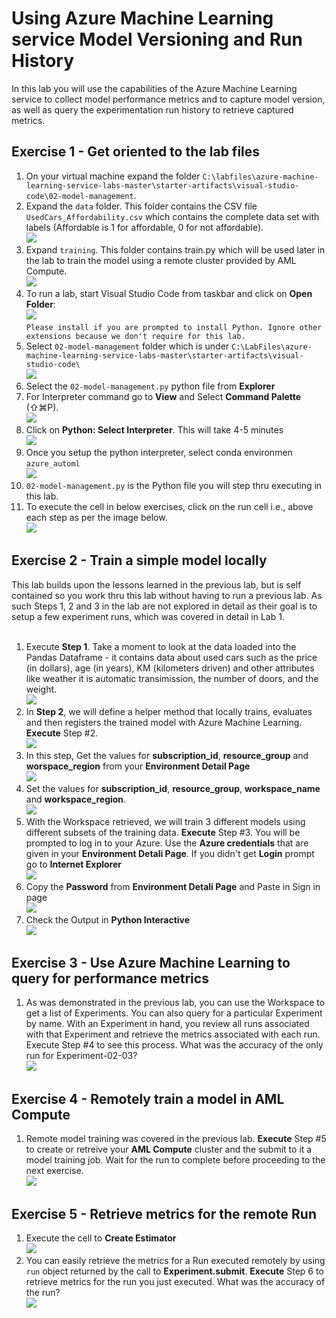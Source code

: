 # Using Azure Machine Learning service Model Versioning and Run History

In this lab you will use the capabilities of the Azure Machine Learning service to collect model performance metrics and to capture model version, as well as query the experimentation run history to retrieve captured metrics. 

## Exercise 1 - Get oriented to the lab files
1. On your virtual machine expand the folder `C:\labfiles\azure-machine-learning-service-labs-master\starter-artifacts\visual-studio-code\02-model-management`.<br/>
2. Expand the `data` folder. This folder contains the CSV file `UsedCars_Affordability.csv` which contains the complete data set with labels (Affordable is 1 for affordable, 0 for not affordable).<br/>
<img src="images/data1.jpg"/><br/>
3. Expand `training`. This folder contains train.py which will be used later in the lab to train the model using a remote cluster provided by AML Compute.<br/>
<img src="images/train.jpg"/><br/>
4. To run a lab, start Visual Studio Code from taskbar and click on **Open Folder**:<br/>
<img src="images/code.jpg"/><br/>
``
Please install if you are prompted to install Python. Ignore other extensions because we don't require for this lab.
``
5. Select `02-model-management` folder which is under `C:\LabFiles\azure-machine-learning-service-labs-master\starter-artifacts\visual-studio-code\`<br/>
<img src="images/model02.jpg"/><br/>
6. Select the `02-model-management.py` python file from **Explorer**<br/>
7. For Interpreter command go to **View** and Select **Command Palette** (⇧⌘P).<br/>
<img src="images/lab2.jpg"/><br/>
8. Click on **Python: Select Interpreter**. This will take 4-5 minutes<br/>
<img src="images/select.jpg"/><br/>
9.  Once you setup the python interpreter, select conda environmen `azure_automl`<br/>
<img src="images/python.jpg"/><br/>
10. `02-model-management.py` is the Python file you will step thru executing in this lab.<br/>
11. To execute the cell in below exercises, click on the run cell i.e., above each step as per the image below.<br/>
<img src="images/lab02.jpg"/><br/>

## Exercise 2 - Train a simple model locally
This lab builds upon the lessons learned in the previous lab, but is self contained so you work thru this lab without having to run a previous lab. As such Steps 1, 2 and 3 in the lab are not explored in detail as their goal is to setup a few experiment runs, which was covered in detail in Lab 1.<br/><br/>
1. Execute **Step 1**. Take a moment to look at the data loaded into the Pandas Dataframe - it contains data about used cars such as the price (in dollars), age (in years), KM (kilometers driven) and other attributes like weather it is automatic transimission, the number of doors, and the weight.<br/>
<img src="images/lab4.jpg"/><br/>
2. In **Step 2**, we will define a helper method that locally trains, evaluates and then registers the trained model with Azure Machine Learning. **Execute** Step #2.<br/>
<img src="images/lab42.jpg"/><br/>
3. In this step, Get the values for **subscription_id**, **resource_group** and **worspace_region** from your **Environment Detail Page**<br/>
<img src="images/cred2.jpg"/><br/>
4. Set the values for **subscription_id**, **resource_group**, **workspace_name** and **workspace_region**.<br/>
<img src="images/mod.jpg"/><br/>
5. With the Workspace retrieved, we will train 3 different models using different subsets of the training data. **Execute** Step #3. You will be prompted to log in to your Azure. Use the **Azure credentials** that are given in your **Environment Detali Page**. If you didn't get **Login** prompt go to **Internet Explorer**<br/>
<img src="images/sign.jpg"/><br/>
6. Copy the **Password** from **Environment Detali Page** and Paste in Sign in page<br/>
<img src="images/pass.jpg"/><br/>
7. Check the Output in **Python Interactive**<br/>
<img src="images/lab43.jpg"/><br/>

## Exercise 3 - Use Azure Machine Learning to query for performance metrics

1. As was demonstrated in the previous lab, you can use the Workspace to get a list of Experiments. You can also query for a particular Experiment by name. With an Experiment in hand, you review all runs associated with that Experiment and retrieve the metrics associated with each run. Execute Step #4 to see this process. What was the accuracy of the only run for Experiment-02-03?<br/>
<img src="images/lab44.jpg"/><br/>
   
## Exercise 4 - Remotely train a model in AML Compute

1. Remote model training was covered in the previous lab. **Execute** Step #5 to create or retreive your **AML Compute** cluster and the submit to it a model training job. Wait for the run to complete before proceeding to the next exercise.<br/>
<img src="images/lab45.jpg"/><br/>
   
## Exercise 5 - Retrieve metrics for the remote Run

1. Execute the cell to **Create Estimator**<br/>
<img src="images/lab46.jpg"/><br/>
2. You can easily retrieve the metrics for a Run executed remotely by using `run` object returned by the call to **Experiment.submit**. **Execute** Step 6 to retrieve metrics for the run you just executed. What was the accuracy of the run?<br/>
<img src="images/model.jpg"/><br/>
